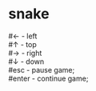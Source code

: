 # snake

#← - left <br>
#↑ - top <br>
#→ - right <br>
#↓ - down <br>
#esc - pause game; <br>
#enter - continue game;